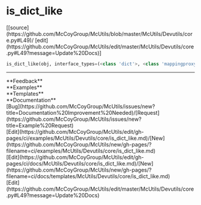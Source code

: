 # <a id="McUtils.McUtils.Devutils.core.is_dict_like">is_dict_like</a>
<div class="docs-source-link" markdown="1">
[[source](https://github.com/McCoyGroup/McUtils/blob/master/McUtils/Devutils/core.py#L49)/
[edit](https://github.com/McCoyGroup/McUtils/edit/master/McUtils/Devutils/core.py#L49?message=Update%20Docs)]
</div>

```python
is_dict_like(obj, interface_types=(<class 'dict'>, <class 'mappingproxy'>), implementation_props=('items',)): 
```













---


<div markdown="1" class="text-secondary">
<div class="container">
  <div class="row">
   <div class="col" markdown="1">
**Feedback**   
</div>
   <div class="col" markdown="1">
**Examples**   
</div>
   <div class="col" markdown="1">
**Templates**   
</div>
   <div class="col" markdown="1">
**Documentation**   
</div>
   <div class="col" markdown="1">
   
</div>
   <div class="col" markdown="1">
   
</div>
   <div class="col" markdown="1">
   
</div>
</div>
  <div class="row">
   <div class="col" markdown="1">
[Bug](https://github.com/McCoyGroup/McUtils/issues/new?title=Documentation%20Improvement%20Needed)/[Request](https://github.com/McCoyGroup/McUtils/issues/new?title=Example%20Request)   
</div>
   <div class="col" markdown="1">
[Edit](https://github.com/McCoyGroup/McUtils/edit/gh-pages/ci/examples/McUtils/Devutils/core/is_dict_like.md)/[New](https://github.com/McCoyGroup/McUtils/new/gh-pages/?filename=ci/examples/McUtils/Devutils/core/is_dict_like.md)   
</div>
   <div class="col" markdown="1">
[Edit](https://github.com/McCoyGroup/McUtils/edit/gh-pages/ci/docs/McUtils/Devutils/core/is_dict_like.md)/[New](https://github.com/McCoyGroup/McUtils/new/gh-pages/?filename=ci/docs/templates/McUtils/Devutils/core/is_dict_like.md)   
</div>
   <div class="col" markdown="1">
[Edit](https://github.com/McCoyGroup/McUtils/edit/master/McUtils/Devutils/core.py#L49?message=Update%20Docs)   
</div>
   <div class="col" markdown="1">
   
</div>
   <div class="col" markdown="1">
   
</div>
   <div class="col" markdown="1">
   
</div>
</div>
</div>
</div>